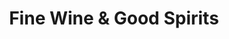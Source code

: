 ---
title: "Fine Wine & Good Spirits"
url: /harrisburg/fine-wine-und-good-spirits-north-7th-street/
shop: Spirituosen
---